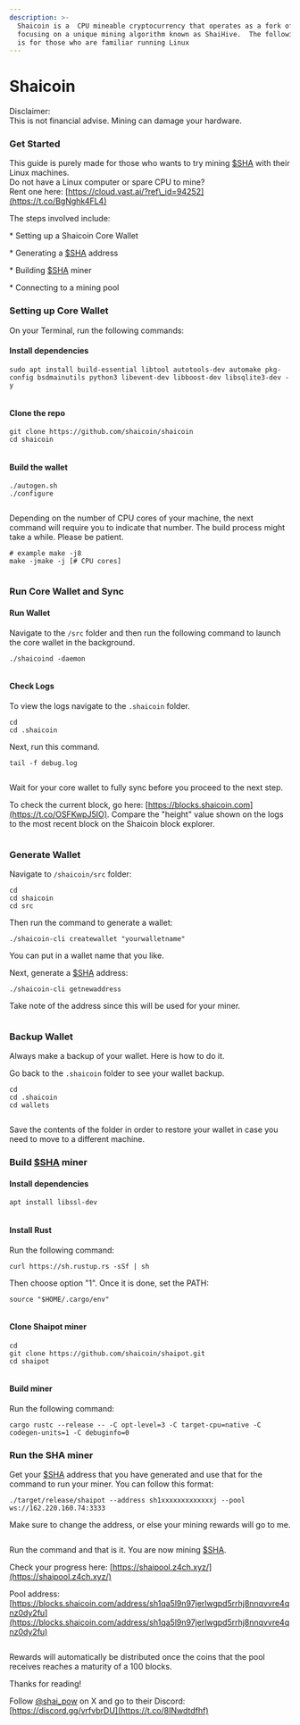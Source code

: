 ```yaml
---
description: >-
  Shaicoin is a  CPU mineable cryptocurrency that operates as a fork of Bitcoin,
  focusing on a unique mining algorithm known as ShaiHive.  The following guide
  is for those who are familiar running Linux
---
```


# Shaicoin

Disclaimer:\
This is not financial advise. Mining can damage your hardware.



### Get Started

This guide is purely made for those who wants to try mining [$SHA](https://x.com/search?q=%24SHA\&src=cashtag\_click) with their Linux machines. \
Do not have a Linux computer or spare CPU to mine? \
Rent one here: [https://cloud.vast.ai/?ref\_id=94252](https://t.co/BgNghk4FL4)

The steps involved include:&#x20;

\* Setting up a Shaicoin Core Wallet&#x20;

\* Generating a [$SHA](https://x.com/search?q=%24SHA\&src=cashtag\_click) address&#x20;

\* Building [$SHA](https://x.com/search?q=%24SHA\&src=cashtag\_click) miner&#x20;

\* Connecting to a mining pool

### Setting up Core Wallet

On your Terminal, run the following commands:

#### Install dependencies

```
sudo apt install build-essential libtool autotools-dev automake pkg-config bsdmainutils python3 libevent-dev libboost-dev libsqlite3-dev -y
```

<figure><img src="../.gitbook/assets/image (58).png" alt=""><figcaption></figcaption></figure>

#### Clone the repo

```
git clone https://github.com/shaicoin/shaicoin  
cd shaicoin
```

<figure><img src="../.gitbook/assets/image (59).png" alt=""><figcaption></figcaption></figure>

#### Build the wallet

```
./autogen.sh
./configure
```

<figure><img src="../.gitbook/assets/image (60).png" alt=""><figcaption></figcaption></figure>

Depending on the number of CPU cores of your machine, the next command will require you to indicate that number. The build process might take a while. Please be patient.

```
# example make -j8
make -jmake -j [# CPU cores]
```

<figure><img src="../.gitbook/assets/image (61).png" alt=""><figcaption></figcaption></figure>

### Run Core Wallet and Sync

#### Run Wallet

Navigate to the `/src` folder and then run the following command to launch the core wallet in the background.

```
./shaicoind -daemon
```

<figure><img src="../.gitbook/assets/image (62).png" alt=""><figcaption></figcaption></figure>

#### Check Logs

To view the logs navigate to the `.shaicoin` folder.

```
cd
cd .shaicoin
```

Next, run this command.

```
tail -f debug.log
```

<figure><img src="../.gitbook/assets/image (63).png" alt=""><figcaption></figcaption></figure>

Wait for your core wallet to fully sync before you proceed to the next step.

To check the current block, go here: [https://blocks.shaicoin.com](https://t.co/OSFKwpJ5IO). Compare the "height" value shown on the logs to the most recent block on the Shaicoin block explorer.

<figure><img src="../.gitbook/assets/image (65).png" alt=""><figcaption></figcaption></figure>

### Generate Wallet&#x20;

Navigate to `/shaicoin/src` folder:&#x20;

```
cd
cd shaicoin
cd src 
```

Then run the command to generate a wallet:&#x20;

```
./shaicoin-cli createwallet "yourwalletname" 
```

You can put in a wallet name that you like.&#x20;

Next, generate a [$SHA](https://x.com/search?q=%24SHA\&src=cashtag\_click) address: &#x20;

```
./shaicoin-cli getnewaddress
```

Take note of the address since this will be used for your miner.

<figure><img src="../.gitbook/assets/image (66).png" alt=""><figcaption></figcaption></figure>

### Backup Wallet

Always make a backup of your wallet. Here is how to do it.&#x20;

Go back to the `.shaicoin` folder to see your wallet backup.

```
cd
cd .shaicoin
cd wallets
```

<figure><img src="../.gitbook/assets/image (67).png" alt=""><figcaption></figcaption></figure>

Save the contents of the folder in order to restore your wallet in case you need to move to a different machine.



### Build [$SHA](https://x.com/search?q=%24SHA\&src=cashtag\_click) miner&#x20;

#### Install dependencies

```
apt install libssl-dev
```

<figure><img src="../.gitbook/assets/image (68).png" alt=""><figcaption></figcaption></figure>

#### Install Rust&#x20;

Run the following command:&#x20;

```
curl https://sh.rustup.rs -sSf | sh
```

&#x20;Then choose option "1". Once it is done, set the PATH:&#x20;

```
source "$HOME/.cargo/env"
```

<figure><img src="../.gitbook/assets/image (69).png" alt=""><figcaption></figcaption></figure>

#### Clone Shaipot miner&#x20;

```
cd
git clone https://github.com/shaicoin/shaipot.git
cd shaipot
```

<figure><img src="../.gitbook/assets/image (70).png" alt=""><figcaption></figcaption></figure>

#### Build miner

Run the following command:&#x20;

```
cargo rustc --release -- -C opt-level=3 -C target-cpu=native -C codegen-units=1 -C debuginfo=0
```

### Run the SHA miner

Get your [$SHA](https://x.com/search?q=%24SHA\&src=cashtag\_click) address that you have generated and use that for the command to run your miner. You can follow this format:

```
./target/release/shaipot --address sh1xxxxxxxxxxxxxj --pool ws://162.220.160.74:3333
```

Make sure to change the address, or else your mining rewards will go to me.&#x20;

<figure><img src="../.gitbook/assets/image (72).png" alt=""><figcaption></figcaption></figure>

Run the command and that is it. You are now mining [$SHA](https://x.com/search?q=%24SHA\&src=cashtag\_click).

Check your progress here: [https://shaipool.z4ch.xyz/](https://shaipool.z4ch.xyz/)

Pool address: [https://blocks.shaicoin.com/address/sh1qa5l9n97jerlwgpd5rrhj8nnqvvre4qnz0dy2fu](https://blocks.shaicoin.com/address/sh1qa5l9n97jerlwgpd5rrhj8nnqvvre4qnz0dy2fu)

<figure><img src="../.gitbook/assets/image (71).png" alt=""><figcaption></figcaption></figure>

Rewards will automatically be distributed once the coins that the pool receives reaches a maturity of a 100 blocks.

Thanks for reading!



Follow [@shai\_pow](https://x.com/shai\_pow) on X and go to their Discord: [https://discord.gg/vrfvbrDU](https://t.co/8INwdtdfhf)
















